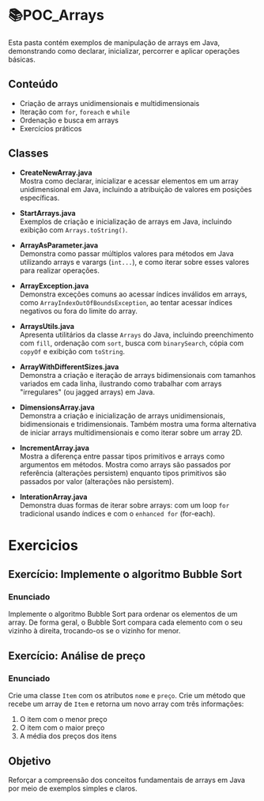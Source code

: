 # 📚POC_Arrays

Esta pasta contém exemplos de manipulação de arrays em Java, demonstrando como declarar, inicializar, percorrer e aplicar operações básicas.

## Conteúdo

- Criação de arrays unidimensionais e multidimensionais
- Iteração com `for`, `foreach` e `while`
- Ordenação e busca em arrays
- Exercícios práticos

## Classes
- **CreateNewArray.java**  
  Mostra como declarar, inicializar e acessar elementos em um array unidimensional em Java, incluindo a atribuição de valores em posições específicas.

- **StartArrays.java**  
   Exemplos de criação e inicialização de arrays em Java, incluindo exibição com `Arrays.toString()`.
  
- **ArrayAsParameter.java**  
  Demonstra como passar múltiplos valores para métodos em Java utilizando arrays e varargs (`int...`), e como iterar sobre esses valores para realizar operações.

- **ArrayException.java**  
  Demonstra exceções comuns ao acessar índices inválidos em arrays, como `ArrayIndexOutOfBoundsException`, ao tentar acessar índices negativos ou fora do limite do array.

- **ArraysUtils.java**  
  Apresenta utilitários da classe `Arrays` do Java, incluindo preenchimento com `fill`, ordenação com `sort`, busca com `binarySearch`, cópia com `copyOf` e exibição com `toString`.

- **ArrayWithDifferentSizes.java**  
  Demonstra a criação e iteração de arrays bidimensionais com tamanhos variados em cada linha, ilustrando como trabalhar com arrays "irregulares" (ou jagged arrays) em Java.

- **DimensionsArray.java**  
  Demonstra a criação e inicialização de arrays unidimensionais, bidimensionais e tridimensionais. Também mostra uma forma alternativa de iniciar arrays multidimensionais e como iterar sobre um array 2D.

- **IncrementArray.java**  
  Mostra a diferença entre passar tipos primitivos e arrays como argumentos em métodos. Mostra como arrays são passados por referência (alterações persistem) enquanto tipos primitivos são passados por valor (alterações não persistem).

- **InterationArray.java**  
  Demonstra duas formas de iterar sobre arrays: com um loop `for` tradicional usando índices e com o `enhanced for` (for-each).
  
# Exercicios
## Exercício: Implemente o algoritmo Bubble Sort

### Enunciado 
Implemente o algoritmo Bubble Sort para ordenar os elementos de um array.
De forma geral, o Bubble Sort compara cada elemento com o seu vizinho à direita, trocando-os se o vizinho for menor.

## Exercício: Análise de preço
### Enunciado 
Crie uma classe `Item` com os atributos `nome` e `preço`.
Crie um método que recebe um array de `Item` e retorna um novo array com três informações:
1. O item com o menor preço
2. O item com o maior preço
3. A média dos preços dos itens


## Objetivo
Reforçar a compreensão dos conceitos fundamentais de arrays em Java por meio de exemplos simples e claros.
